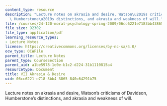 ```yaml
---
content_type: resource
description: "Lecture notes on akrasia and desire, Watson\u2019s criticisms of Davidson,\
  \ Humberstone\u2019s distinctions, and akrasia and weakness of will."
file: /courses/24-120-moral-psychology-spring-2009/06cc6221e7183bb43865840c64291b75_MIT24_120s09_lec07.pdf
file_size: 92302
file_type: application/pdf
learning_resource_types:
- Lecture Notes
license: https://creativecommons.org/licenses/by-nc-sa/4.0/
ocw_type: OCWFile
parent_title: Lecture Notes
parent_type: CourseSection
parent_uid: a1be5978-1e0e-b1c2-d224-31b1110815a4
resourcetype: Document
title: VII Akrasia & Desire
uid: 06cc6221-e718-3bb4-3865-840c64291b75
---
```

Lecture notes on akrasia and desire, Watson’s criticisms of Davidson, Humberstone’s distinctions, and akrasia and weakness of will.